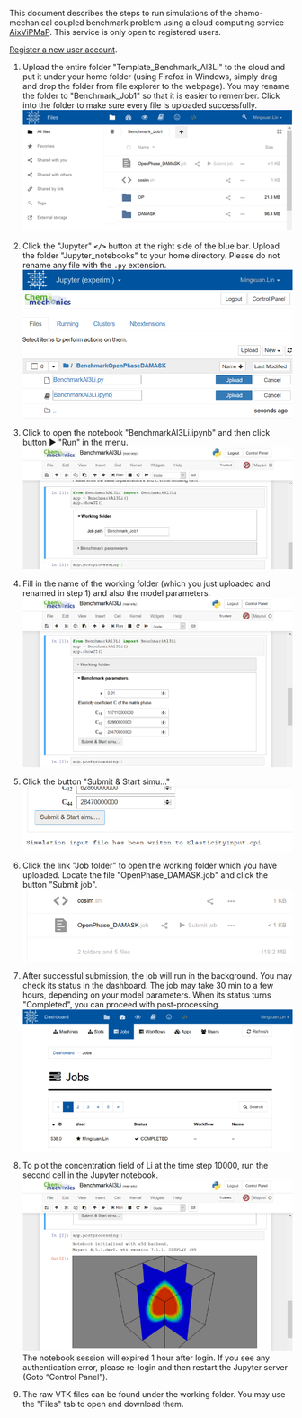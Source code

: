 This document describes the steps to run simulations of the chemo-mechanical coupled benchmark problem using a cloud computing service [AixViPMaP](http://aixvipmap.de/). This service is only open to registered users. 

[Register a new user account](https://docs.google.com/forms/d/e/1FAIpQLSdwRMJt3CijsHDY-qJRsG6s_kgecWXOZWFiOCeh-PENFMKtgA/viewform?usp=pp_url&entry.595615995=Demo&entry.2005620554&entry.1045781291&entry.1381675695&entry.1065046570&entry.1166974658&entry.839337160).

1. Upload the entire folder "Template_Benchmark_Al3Li" to the cloud and put it under your home folder (using Firefox in Windows, simply drag and drop the folder from file explorer to the webpage). You may rename the folder to "Benchmark_Job1" so that it is easier to remember. Click into the folder to make sure every file is uploaded successfully.
![](./images/readme_1.png)

2. Click the "Jupyter" **`</>`**  button at the right side of the blue bar. Upload the folder "Jupyter_notebooks" to your home directory. Please do not rename any file with the `.py` extension.
![](./images/readme_2.png)


3. Click to open the notebook "BenchmarkAl3Li.ipynb" and then click button :arrow_forward: "Run" in the menu.
![](./images/readme_3.png)


4. Fill in the name of the working folder (which you just uploaded and renamed in step 1) and also the model parameters.
![](./images/readme_4.png)


5. Click the button "Submit & Start simu…"
![](./images/readme_5.png)


6. Click the link "Job folder" to open the working folder which you have uploaded. Locate the file "OpenPhase_DAMASK.job" and click the button "Submit job".
![](./images/readme_6.png)


7. After successful submission, the job will run in the background. You may check its status in the dashboard. The job may take 30 min to a few hours, depending on your model parameters. When its status turns "Completed", you can proceed with post-processing.
![](./images/readme_7.png)


8. To plot the concentration field of Li at the time step 10000, run the second cell in the Jupyter notebook.
![](./images/readme_8.png)
The notebook session will expired 1 hour after login. If you see any authentication error, please re-login and then restart the Jupyter server (Goto “Control Panel”).

9. The raw VTK files can be found under the working folder. You may use the "Files" tab to open and download them.
